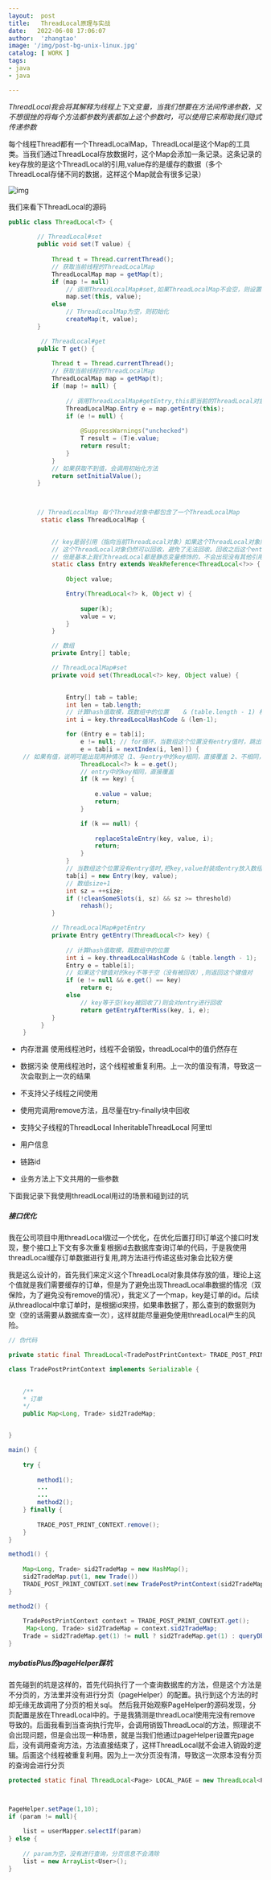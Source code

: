 ```yaml
---
layout:  post
title:   ThreadLocal原理与实战
date:   2022-06-08 17:06:07
author:  'zhangtao'
image: '/img/post-bg-unix-linux.jpg'
catalog: [ WORK ]
tags:
- java
- java

---
```



 *ThreadLocal我会将其解释为线程上下文变量，当我们想要在方法间传递参数，又不想很挫的将每个方法都参数列表都加上这个参数时，可以使用它来帮助我们隐式传递参数* 


每个线程Thread都有一个ThreadLocalMap，ThreadLocal是这个Map的工具类。当我们通过ThreadLocal存放数据时，这个Map会添加一条记录。这条记录的key存放的是这个ThreadLocal的引用,value存的是缓存的数据（多个ThreadLocal存储不同的数据，这样这个Map就会有很多记录）


![img](https://img-blog.csdnimg.cn/6f174e215d2e4931b8ccd2a3823d8695.jpeg#pic_center)

我们来看下ThreadLocal的源码

```java
public class ThreadLocal<T> {
   
        // ThreadLocal#set
        public void set(T value) {
   
            Thread t = Thread.currentThread();
            // 获取当前线程的ThreadLocalMap
            ThreadLocalMap map = getMap(t);
            if (map != null)
                // 调用ThreadLocalMap#set,如果ThreadLocalMap不会空，则设置值，key为当前的ThreadLocal对象
                map.set(this, value);
            else
                // ThreadLocalMap为空，则初始化
                createMap(t, value);
        }

         // ThreadLocal#get
        public T get() {
   
            Thread t = Thread.currentThread();
            // 获取当前线程的ThreadLocalMap
            ThreadLocalMap map = getMap(t);
            if (map != null) {
   
                // 调用ThreadLocalMap#getEntry,this即当前的ThreadLocal对象，返回vlue
                ThreadLocalMap.Entry e = map.getEntry(this);
                if (e != null) {
   
                    @SuppressWarnings("unchecked")
                    T result = (T)e.value;
                    return result;
                }
            }
            // 如果获取不到值，会调用初始化方法
            return setInitialValue();
        }

         

        // ThreadLocalMap 每个Thread对象中都包含了一个ThreadLocalMap 
         static class ThreadLocalMap {
   

            // key是弱引用（指向当前ThreadLocal对象）如果这个ThreadLocal对象除了entry中的这个弱引用之外，没有其他强引用的话(e.g threadLocal == null)，
            // 这个ThreadLocal对象仍然可以回收，避免了无法回收。回收之后这个entry中的key为null,后续通过调用get/remove方法清除entry
			// 但是基本上我们threadLocal都是静态变量修饰的，不会出现没有其他引用的情况，所以很鸡肋
            static class Entry extends WeakReference<ThreadLocal<?>> {
   
                Object value;

                Entry(ThreadLocal<?> k, Object v) {
   
                    super(k);
                    value = v;
                }
            }

            // 数组
            private Entry[] table;

            // ThreadLocalMap#set
            private void set(ThreadLocal<?> key, Object value) {
   

                Entry[] tab = table;
                int len = tab.length;
                // 计算hash值取模，既数组中的位置    & (table.length - 1) 相当于 %table.length 
                int i = key.threadLocalHashCode & (len-1);

                for (Entry e = tab[i];
                    e != null; // for循环，当数组这个位置没有entry值时，跳出循环
                    e = tab[i = nextIndex(i, len)]) {
    // 如果有值，说明可能出现两种情况（1、与entry中的key相同，直接覆盖 2、不相同，说明hash冲突了，则继续遍历下一个位置）
                    ThreadLocal<?> k = e.get();
                    // entry中的key相同，直接覆盖
                    if (k == key) {
   
                        e.value = value;
                        return;
                    }

                    if (k == null) {
   
                        replaceStaleEntry(key, value, i);
                        return;
                    }
                }
                // 当数组这个位置没有entry值时,把key,value封装成entry放入数组中
                tab[i] = new Entry(key, value);
                // 数组size+1
                int sz = ++size;
                if (!cleanSomeSlots(i, sz) && sz >= threshold)
                    rehash();
            }

            // ThreadLocalMap#getEntry
            private Entry getEntry(ThreadLocal<?> key) {
   
                // 计算hash值取模，既数组中的位置
                int i = key.threadLocalHashCode & (table.length - 1);
                Entry e = table[i];
                // 如果这个键值对的key不等于空（没有被回收）,则返回这个键值对
                if (e != null && e.get() == key)
                    return e;
                else
                    // key等于空(key被回收了)则会对entry进行回收
                    return getEntryAfterMiss(key, i, e);
            }
         }
    }
```


- 内存泄漏 使用线程池时，线程不会销毁，threadLocal中的值仍然存在 
- 数据污染 使用线程池时，这个线程被重复利用。上一次的值没有清，导致这一次会取到上一次的结果 
- 不支持父子线程之间使用


- 使用完调用remove方法，且尽量在try-finally块中回收 
- 支持父子线程的ThreadLocal InheritableThreadLocal 阿里ttl


- 用户信息 
- 链路id 
- 业务方法上下文共用的一些参数


下面我记录下我使用threadLocal用过的场景和碰到过的坑

##### 接口优化

我在公司项目中用threadLocal做过一个优化，在优化后置打印订单这个接口时发现，整个接口上下文有多次重复根据id去数据库查询订单的代码，于是我使用threadLocal缓存订单数据进行复用,跨方法进行传递这些对象会比较方便

我是这么设计的，首先我们来定义这个ThreadLocal对象具体存放的值，理论上这个值就是我们需要缓存的订单，但是为了避免出现ThreadLocal串数据的情况（双保险，为了避免没有remove的情况），我定义了一个map，key是订单的id。后续从threadlocal中拿订单时，是根据id来捞，如果串数据了，那么查到的数据则为空（空的话需要从数据库查一次），这样就能尽量避免使用threadLocal产生的风险。

```java
// 伪代码

private static final ThreadLocal<TradePostPrintContext> TRADE_POST_PRINT_CONTEXT = new ThreadLocal<>();

class TradePostPrintContext implements Serializable {
   

    /**
    * 订单
    */
    public Map<Long, Trade> sid2TradeMap;


}

main() {
   
    try {
   
        method1();
        ...
        ...
        method2();
    } finally {
   
        TRADE_POST_PRINT_CONTEXT.remove();
    }
}

method1() {
   
    Map<Long, Trade> sid2TradeMap = new HashMap();
    sid2TradeMap.put(1, new Trade())
    TRADE_POST_PRINT_CONTEXT.set(new TradePostPrintContext(sid2TradeMap));
}

method2() {
   
    TradePostPrintContext context = TRADE_POST_PRINT_CONTEXT.get();
     Map<Long, Trade> sid2TradeMap = context.sid2TradeMap;
    Trade = sid2TradeMap.get(1) != null ? sid2TradeMap.get(1) : queryDb();
}
```

##### mybatisPlus的pageHelper踩坑

首先碰到的坑是这样的，首先代码执行了一个查询数据库的方法，但是这个方法是不分页的，方法里并没有进行分页（pageHelper）的配置。执行到这个方法的时却无缘无故调用了分页的相关sql。 然后我开始观察PageHelper的源码发现，分页配置是放在ThreadLocal中的。于是我猜测是threadLocal使用完没有remove导致的。后面我看到当查询执行完毕，会调用销毁ThreadLocal的方法，照理说不会出现问题，但是会出现一种场景，就是当我们他通过pageHelper设置完page后，没有调用查询方法，方法直接结束了，这样ThreadLocal就不会进入销毁的逻辑。后面这个线程被重复利用。因为上一次分页没有清，导致这一次原本没有分页的查询会进行分页

```java
protected static final ThreadLocal<Page> LOCAL_PAGE = new ThreadLocal<Page>();



PageHelper.setPage(1,10);
if (param != null){
   
    list = userMapper.selectIf(param)
} else {
   
    // param为空，没有进行查询，分页信息不会清除
    list = new ArrayList<User>();
}
```

